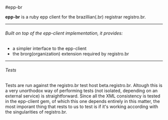 #epp-br

**epp-br** is a ruby epp client for the brazillian(.br) registrar registro.br.

---

###### Built on top of the epp-client implementation, it provides:
- a simpler interface to the epp-client
- the brorg(organization) extension required by registro.br

---

###### Tests
Tests are run against the registro.br test host beta.registro.br. Altough this is a very unorthodox way of performing tests (not isolated, depending on an external service) is straightforward. Since all the XML consistency is tested in the epp-client gem, of which this one depends entirely in this matter, the most imporant thing that rests to us to test is if it's working according with the singularities of registro.br. 

